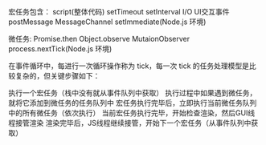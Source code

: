 宏任务包含：
script(整体代码)
setTimeout
setInterval
I/O
UI交互事件
postMessage
MessageChannel
setImmediate(Node.js 环境)

微任务:
Promise.then
Object.observe
MutaionObserver
process.nextTick(Node.js 环境)

在事件循环中，每进行一次循环操作称为 tick，每一次 tick 的任务处理模型是比较复杂的，但关键步骤如下：

执行一个宏任务（栈中没有就从事件队列中获取）
执行过程中如果遇到微任务，就将它添加到微任务的任务队列中
宏任务执行完毕后，立即执行当前微任务队列中的所有微任务（依次执行）
当前宏任务执行完毕，开始检查渲染，然后GUI线程接管渲染
渲染完毕后，JS线程继续接管，开始下一个宏任务（从事件队列中获取）


